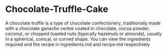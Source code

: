 # Chocolate-Truffle-Cake
A chocolate truffle is a type of chocolate confectionery, traditionally made with a chocolate ganache centre coated in chocolate, cocoa powder, coconut, or chopped toasted nuts (typically hazelnuts or almonds), usually in a spherical, conical, or curved shape.
You can view the ingredients required and the recipe in ingredients.md and recipe.md respectively

